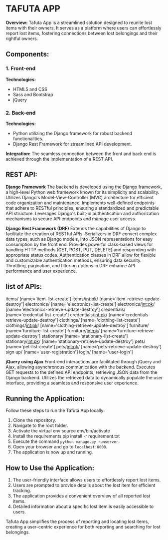 # TAFUTA APP

**Overview:**
Tafuta App is a streamlined solution designed to reunite lost items with their owners. It serves as a platform where users can effortlessly report lost items, fostering connections between lost belongings and their rightful owners.

## Components:

### 1. Front-end

**Technologies:**
- HTML5 and CSS
- Sass and Bootstrap
- jQuery

### 2. Back-end

**Technologies:**
- Python utilizing the Django framework for robust backend functionalities.
- Django Rest Framework for streamlined API development.

**Integration:**
The seamless connection between the front and back end is achieved through the implementation of a REST API.

## REST API:
**Django Framework**
The backend is developed using the Django framework, a high-level Python web framework known for its simplicity and scalability.
Utilizes Django's Model-View-Controller (MVC) architecture for efficient code organization and maintenance.
Implements well-defined endpoints that adhere to RESTful principles, ensuring a standardized and predictable API structure.
Leverages Django's built-in authentication and authorization mechanisms to secure API endpoints and manage user access.

**Django Rest Framework (DRF)**
Extends the capabilities of Django to facilitate the creation of RESTful APIs.
Serializers in DRF convert complex data types, such as Django models, into JSON representations for easy consumption by the front end.
Provides powerful class-based views for handling HTTP methods (GET, POST, PUT, DELETE) and responding with appropriate status codes.
Authentication classes in DRF allow for flexible and customizable authentication methods, ensuring data security.
Throttling, pagination, and filtering options in DRF enhance API performance and user experience.

## list of APIs:
items/ [name='item-list-create']
items/<int:pk>/ [name='item-retrieve-update-destroy']
electronics/ [name='electronics-list-create']
electronics/<int:pk>/ [name='electronics-retrieve-update-destroy']
credentials/ [name='credential-list-create']
credentials/<int:pk>/ [name='credentials-retrieve-update-destroy']
clothings/ [name='clothing-list-create']
clothings/<int:pk>/ [name='clothing-retrieve-update-destroy']
furniture/ [name='furniture-list-create']
furniture/<int:pk>/ [name='furniture-retrieve-update-destroy']
stationary/ [name='stationary-list-create']
stationary/<int:pk>/ [name='stationary-retrieve-update-destroy']
pets/ [name='pet-list-create']
pets/<int:pk>/ [name='pets-retrieve-update-destroy']
sign up/ [name='user-registration']
login/ [name='user-login']

**jQuery using Ajax**
Front-end interactions are facilitated through jQuery and Ajax, allowing asynchronous communication with the backend.
Executes GET requests to the defined API endpoints, retrieving JSON data from the Django backend.
Utilizes the retrieved data to dynamically populate the user interface, providing a seamless and responsive user experience.


## Running the Application:

Follow these steps to run the Tafuta App locally:

1. Clone the repository.
2. Navigate to the root folder.
3. Activate the virtual env
		source env/bin/activate
4. Install the requirements
		pip install -r requirement.txt
5. Execute the command `python manage.py runserver`.
6. Open your browser and go to `localhost:8000`.
7. The application is now up and running.

## How to Use the Application:

1. The user-friendly interface allows users to effortlessly report lost items.
2. Users are prompted to provide details about the lost item for efficient tracking.
3. The application provides a convenient overview of all reported lost items.
4. Detailed information about a specific lost item is easily accessible to users.

Tafuta App simplifies the process of reporting and locating lost items, creating a user-centric experience for both reporting and searching for lost belongings.
